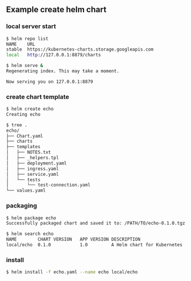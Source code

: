 ## Example create helm chart

### local server start

```bash
$ helm repo list
NAME  	URL
stable	https://kubernetes-charts.storage.googleapis.com
local 	http://127.0.0.1:8879/charts

$ helm serve &
Regenerating index. This may take a moment.

Now serving you on 127.0.0.1:8879
```

### create chart template

```bash
$ helm create echo
Creating echo

$ tree .
echo/
├── Chart.yaml
├── charts
├── templates
│   ├── NOTES.txt
│   ├── _helpers.tpl
│   ├── deployment.yaml
│   ├── ingress.yaml
│   ├── service.yaml
│   └── tests
│       └── test-connection.yaml
└── values.yaml
```

### packaging

```bash
$ helm package echo
Successfully packaged chart and saved it to: /PATH/TO/echo-0.1.0.tgz

$ helm search echo
NAME      	CHART VERSION	APP VERSION	DESCRIPTION
local/echo	0.1.0        	1.0        	A Helm chart for Kubernetes
```

### install

```bash
$ helm install -f echo.yaml --name echo local/echo
```